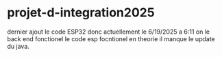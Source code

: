 # projet-d-integration2025

dernier ajout le code ESP32  donc actuellement le  6/19/2025  a 6:11 on le back end fonctionel le code esp focntionel en theorie il manque le update du java.
